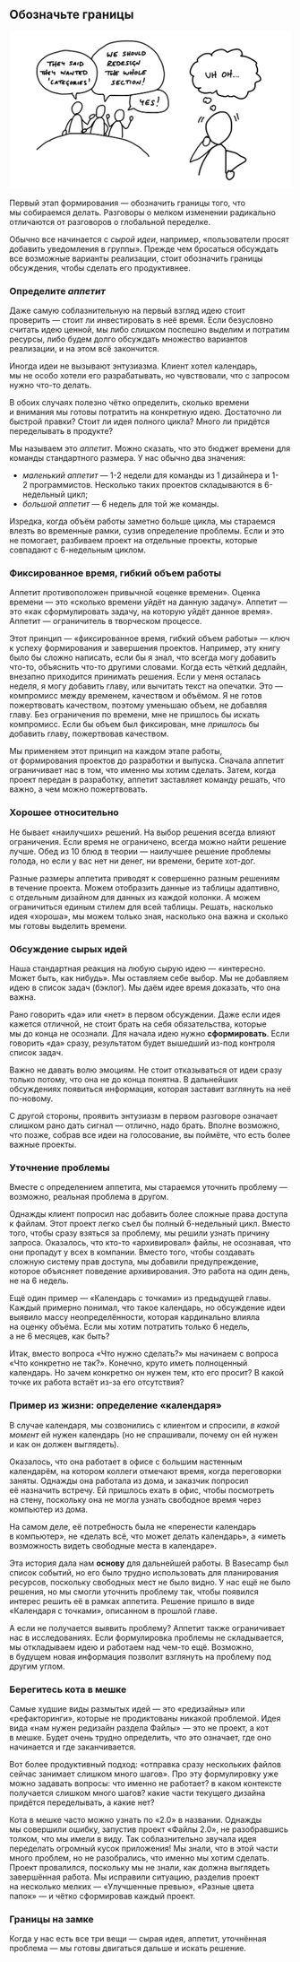 ## Обозначьте границы

![Иллюстрация](../images/png/1.2-1.jpg)

Первый этап формирования — обозначить границы того, что мы собираемся делать. Разговоры о мелком изменении радикально отличаются от разговоров о глобальной переделке.

Обычно все начинается с *сырой идеи*, например, «пользователи просят добавить уведомления в группы». Прежде чем бросаться обсуждать все возможные варианты реализации, стоит обозначить границы обсуждения, чтобы сделать его продуктивнее.

### Определите *аппетит*

Даже самую соблазнительную на первый взгляд идею стоит проверить — стоит ли инвестировать в неё время. Если безусловно считать идею ценной, мы либо слишком поспешно выделим и потратим ресурсы, либо будем долго обсуждать множество вариантов реализации, и на этом всё закончится.

Иногда идеи не вызывают энтузиазма. Клиент хотел календарь, мы не особо хотели его разрабатывать, но чувствовали, что с запросом нужно что-то делать.

В обоих случаях полезно чётко определить, сколько времени и внимания мы готовы потратить на конкретную идею. Достаточно ли быстрой правки? Стоит ли идея полного цикла? Много ли придётся переделывать в продукте? 

Мы называем это *аппетит*. Можно сказать, что это бюджет времени для команды стандартного размера. У нас обычно два значения:

* *маленький аппетит* — 1-2 недели для команды из 1 дизайнера и 1-2 программистов. Несколько таких проектов складываются в 6-недельный цикл;
* *большой аппетит* — 6 недель для той же команды.

Изредка, когда объём работы заметно больше цикла, мы стараемся влезть во временные рамки, сузив определение проблемы. Если и это не помогает, разбиваем проект на отдельные проекты, которые совпадают с 6-недельным циклом.

### Фиксированное время, гибкий объем работы 

Аппетит противоположен привычной «оценке времени». Оценка времени — это «сколько времени уйдёт на данную задачу». Аппетит — это «как сформулировать задачу, на которую уйдёт данное время». Аппетит — ограничитель в творческом процессе.

Этот принцип — «фиксированное время, гибкий объем работы» — ключ к успеху формирования и завершения проектов. Например, эту книгу было бы сложно написать, если бы я знал, что всегда могу добавить что-то, объяснить что-то другими словами. Когда есть чёткий дедлайн, внезапно приходится принимать решения. Если у меня осталась неделя, я могу добавить главу, или вычитать текст на опечатки. Это — компромисс между временем, качеством и объёмом. Я не готов пожертвовать качеством, поэтому уменьшаю объем, не добавляя главу. Без ограничения по времени, мне не пришлось бы искать компромисс. Если бы объем был фиксирован, мне *пришлось* бы добавить главу, пожертвовав качеством.

Мы применяем этот принцип на каждом этапе работы, от формирования проектов до разработки и выпуска. Сначала аппетит ограничивает нас в том, что именно мы хотим сделать. Затем, когда проект передан в разработку, аппетит заставляет команду решать, что важно, а чем можно пожертвовать.

### Хорошее относительно

Не бывает «наилучших» решений. На выбор решения всегда влияют ограничения. Если время не ограничено, всегда можно найти решение лучше. Обед из 10 блюд в теории — наилучшее решение проблемы голода, но если у вас нет ни денег, ни времени, берите хот-дог.

Разные размеры аппетита приводят к совершенно разным решениям в течение проекта. Можем отобразить данные из таблицы адаптивно, с отдельным дизайном для данных из каждой колонки. А можем ограничиться единым стилем для всей таблицы. Решать, насколько идея «хороша», мы можем только зная, насколько она важна и сколько мы готовы выделить времени.

### Обсуждение сырых идей

Наша стандартная реакция на любую сырую идею — «интересно. Может быть, как нибудь». Мы оставляем себе выбор. Мы не добавляем идею в список задач (бэклог). Мы даём идее время доказать, что она важна.

Рано говорить «да» или «нет» в первом обсуждении. Даже если идея кажется отличной, не стоит брать на себя обязательства, которые мы до конца не осознали. Для начала идею нужно **сформировать**. Если говорить «да» сразу, результатом будет вышедший из-под контроля список задач.

Важно не давать волю эмоциям. Не стоит отказываться от идеи сразу только потому, что она не до конца понятна. В дальнейших обсуждениях появиться информация, которая заставит взглянуть на неё по-новому. 

С другой стороны, проявить энтузиазм в первом разговоре означает слишком рано дать сигнал — отлично, надо брать. Вполне возможно, что позже, собрав все идеи на голосование, вы поймёте, что есть более важные проекты.

### Уточнение проблемы

Вместе с определением аппетита, мы стараемся уточнить проблему — возможно, реальная проблема в другом.

Однажды клиент попросил нас добавить более сложные права доступа к файлам. Этот проект легко съел бы полный 6-недельный цикл. Вместо того, чтобы сразу взяться за проблему, мы решили узнать причину запроса. Оказалось, что кто-то «архивировал» файлы, не осознавая, что они пропадут у всех в компании. Вместо того, чтобы создавать сложную систему прав доступа, мы добавили предупреждение, которое объясняет поведение архивирования. Это работа на один день, не на 6 недель.

Ещё один пример — «Календарь с точками» из предыдущей главы. Каждый примерно понимал, что такое календарь, но обсуждение идеи выявило массу неопределённости, которая кардинально влияла на оценку объёма. Если мы хотим потратить только 6 недель, а не 6 месяцев, как быть?

Итак, вместо вопроса «Что нужно сделать?» мы начинаем с вопроса «Что конкретно не так?». Конечно, круто иметь полноценный календарь. Но зачем конкретно он нужен тем, кто его просит? В какой точке их работа встаёт из-за его отсутствия?

### Пример из жизни: определение «календаря»

В случае календаря, мы созвонились с клиентом и спросили, *в какой момент* ей нужен календарь (но не спрашивали, почему он ей нужен и как он должен выглядеть).

Оказалось, что она работает в офисе с большим настенным календарём, на котором коллеги отмечают время, когда переговорки заняты. Однажды она работала из дома, и заказчик попросил её назначить встречу. Ей пришлось ехать в офис, чтобы посмотреть на стену, поскольку она не могла узнать свободное время через компьютер из дома.

На самом деле, её потребность была не «перенести календарь в компьютер», не «делать всё, что может делать календарь», а «иметь возможность видеть свободные места в календаре».

Эта история дала нам **основу** для дальнейшей работы. В Basecamp был список событий, но его было трудно использовать для планирования ресурсов, поскольку свободных мест не было видно. У нас ещё не было решения, но мы смогли уточнить проблему так, чтобы появился интерес решить её в рамках аппетита. Решение пришло в виде «Календаря с точками», описанном в прошлой главе.

А если не получается выявить проблему? Аппетит также ограничивает нас в исследованиях. Если формулировка проблемы не складывается, мы откладываем идею и работаем над чем-то ещё. Возможно, в будущем новая информация позволит взглянуть на проблему под другим углом.


### Берегитесь кота в мешке

Самые худшие виды размытых идей — это «редизайны» или «рефакторинги», которые не продиктованы никакой проблемой. Идея вида «нам нужен редизайн раздела Файлы» — это не проект, а кот в мешке. Будет очень трудно определить, что это означает, где оно начинается и где заканчивается. 

Вот более продуктивный подход: «отправка сразу нескольких файлов сейчас занимает слишком много шагов». Про эту формулировку уже можно задавать вопросы: что именно не работает? в каком контексте получается слишком много шагов? какие части текущего дизайна придётся переделывать, а какие нет?

Кота в мешке часто можно узнать по «2.0» в названии. Однажды мы совершили ошибку, запустив проект «Файлы 2.0», не разобравшись толком, что мы имели в виду. Так соблазнительно звучала идея переделать огромный кусок приложения! Мы знали, что в этой части много проблем, но не разобрались, что именно мы хотим сделать. Проект провалился, поскольку мы не знали, как должна выглядеть завершённая работа. Мы исправили ситуацию, разделив проект на несколько мелких — «Улучшенные превью», «Разные цвета папок» — и чётко сформировав каждый проект.


### Границы на замке

Когда у нас есть все три вещи — сырая идея, аппетит, уточнённая проблема — мы готовы двигаться дальше и искать решение.